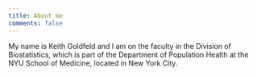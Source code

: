 ```yaml
---
title: About me
comments: false
---
```


My name is Keith Goldfeld and I am on the faculty in the Division of Biostatistics, which is part of the Department of Population Health at the NYU School of Medicine, located in New York City.
